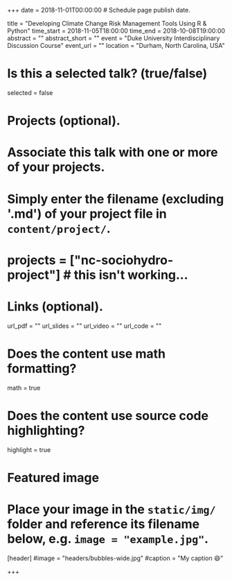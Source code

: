 +++
date = 2018-11-01T00:00:00  # Schedule page publish date.

title = "Developing Climate Change Risk Management Tools Using R & Python"
time_start = 2018-11-05T18:00:00
time_end = 2018-10-08T19:00:00
abstract = ""
abstract_short = ""
event = "Duke University Interdisciplinary Discussion Course"
event_url = ""
location = "Durham, North Carolina, USA"

# Is this a selected talk? (true/false)
selected = false

# Projects (optional).
#   Associate this talk with one or more of your projects.
#   Simply enter the filename (excluding '.md') of your project file in `content/project/`.
# projects = ["nc-sociohydro-project"] # this isn't working...

# Links (optional).
url_pdf = ""
url_slides = ""
url_video = ""
url_code = ""

# Does the content use math formatting?
math = true

# Does the content use source code highlighting?
highlight = true

# Featured image
# Place your image in the `static/img/` folder and reference its filename below, e.g. `image = "example.jpg"`.
[header]
#image = "headers/bubbles-wide.jpg"
#caption = "My caption :smile:"

+++